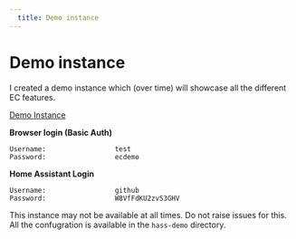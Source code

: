 ```yaml
---
  title: Demo instance
---
```


# Demo instance

I created a demo instance which (over time) will showcase all the different EC features. 

[Demo Instance](https://ec-demo.danielbkr.net)

**Browser login (Basic Auth)**
```      
Username:                 test
Password:                 ecdemo
```
**Home Assistant Login**
```
Username:                 github
Password:                 W8VfFdKU2zvS3GHV
```

This instance may not be available at all times. Do not raise issues for this. All the confugration is available in the `hass-demo` directory.

